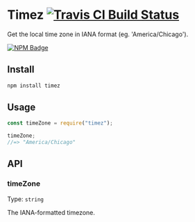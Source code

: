 # Timez [![Travis CI Build Status](https://img.shields.io/travis/com/Richienb/timez/master.svg?style=for-the-badge)](https://travis-ci.com/Richienb/timez)

Get the local time zone in IANA format (eg. 'America/Chicago').

[![NPM Badge](https://nodei.co/npm/timez.png)](https://npmjs.com/package/timez)

## Install

```sh
npm install timez
```

## Usage

```js
const timeZone = require("timez");

timeZone;
//=> "America/Chicago"
```

## API

### timeZone

Type: `string`

The IANA-formatted timezone.
